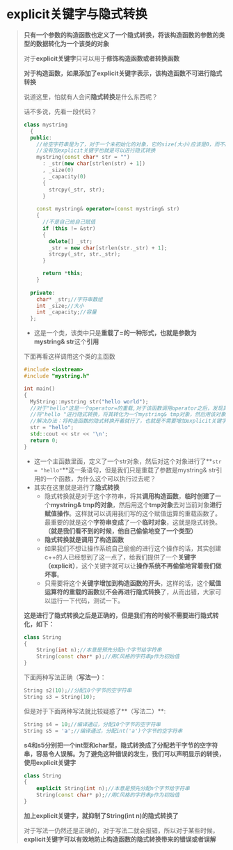 # explicit关键字与隐式转换

> **只有一个参数的构造函数也定义了一个隐式转换，将该构造函数的参数的类型的数据转化为一个该类的对象**
>
> 对于**explicit关键字**只可以用于**修饰构造函数或者转换函数**
>
> **对于构造函数，如果添加了explicit关键字表示，该构造函数不可进行隐式转换**
>
> 说道这里，怕就有人会问**隐式转换**是什么东西呢？
>
> 话不多说，先看一段代码？
>
> ``` c++
> class mystring 
>   {
>   public:
>     //给空字符串是为了，对于一个未初始化的对象，它的size(大小)应该是0，而不应该不存在
>     //没有加explicit关键字也就是可以进行隐式转换
>     mystring(const char* str = "")
>       : _str(new char[strlen(str) + 1])
>       , _size(0)
>       , _capacity(0)
>       {
>         strcpy(_str, str);
>       }
>     
>     const mystring& operator=(const mystring& str)
>     {
>       //不是自己给自己赋值
>       if (this != &str)
>       {
>         delete[] _str;
>         _str = new char[strlen(str._str) + 1];
>         strcpy(_str, str._str);
>       }
> 
>       return *this;
>     }
>     
>   private:
>     char* _str;//字符串数组
>     int _size;//大小
>     int _capacity;//容量
>   };
> ```
>
> - 这是一个类，该类中只是**重载了=**的一种形式，也就是**参数为mystring& str**这个**引用**
>
> 下面再看这样调用这个类的主函数
>
> ``` c++
> #include <iostream>
> #include "mystring.h"
> 
> int main()
> {
>   MyString::mystring str("hello world");
>   //对于"hello"这是一个operator=的重载,对于该函数调用operator之后，发现其形参是mystring& str就会到调用构造函数的隐式转换，
>   //将"hello "进行隐式转换，将其转化为一个mystring& tmp对象，然后用该对象对当前对象进行赋值操作
>   //解决办法：将构造函数的隐式转换开着就行了，也就是不需要增加explicit关键字
>   str = "hello";
>   std::cout << str << '\n';
>   return 0;
> }
> ```
>
> - 这一个主函数里面，定义了一个str对象，然后对这个对象进行了**` str = "hello" `**这一条语句，但是我们只是重载了参数是mystring& str引用的一个函数，为什么这个可以执行过去呢？
> - 其实在这里就是进行了**隐式转换**
>   - 隐式转换就是对于这个字符串，将其**调用构造函数**，**临时创建了**一个**mystring& tmp的对象**，然后用这个**tmp对象**去对当前对象**进行赋值操作**。这样就可以调用我们写的这个赋值运算的重载函数了。最重要的就是这个**字符串变成**了一个**临时对象**，这就是隐式转换。**（就是我们看不到的时候，他自己偷偷地变了一个类型）**
>   - **隐式转换就是调用了构造函数**
>   - 如果我们不想让操作系统自己偷偷的进行这个操作的话，其实创建c++的人已经想到了这一点了，给我们提供了一个**关键字（explicit）**，这个关键字就可以让**操作系统不再偷偷地背着我们做坏事**。
>   - 只需要将这个**关键字增加到构造函数的开头**，这样的话，这个**赋值运算符的重载的函数**就**不会再进行隐式转换**了，从而出错，大家可以运行一下代码，测试一下。
>
> **这是进行了隐式转换之后是正确的，但是我们有的时候不需要进行隐式转化，如下：**
>
> ``` c++
> class String
> {
>     String(int n);//本意是预先分配n个字节给字符串
>     String(const char* p);//用C风格的字符串p作为初始值
> }
> ```
>
> 下面两种写法正确（**写法一）**：
>
> ``` c++
> String s2(10);//分配10个字节的空字符串
> String s3 = String(10);
> ```
>
> 但是对于下面两种写法就比较疑惑了**（写法二）**:
>
> ``` c++
> String s4 = 10;//编译通过，分配10个字节的空字符串
> String s5 = 'a';//编译通过，分配int('a')个字节的空字符串
> ```
>
> **s4和s5分别把一个int型和char型，隐式转换成了分配若干字节的空字符串，容易令人误解。为了避免这种错误的发生，我们可以声明显示的转换，使用explicit关键字**
>
> ``` c++
> class String
> {
>     explicit String(int n);//本意是预先分配n个字节给字符串
>     String(const char* p);//用C风格的字符串p作为初始值
> }
> ```
>
> **加上explicit关键字，就抑制了String(int n)的隐式转换了**
>
> 对于写法一仍然还是正确的，对于写法二就会报错，所以对于某些时候，**explicit关键字可以有效地防止构造函数的隐式转换带来的错误或者误解**



